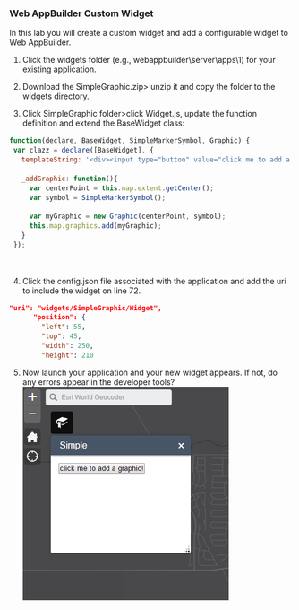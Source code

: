 ### Web AppBuilder Custom Widget

In this lab you will create a custom widget and add a configurable widget to Web AppBuilder.

1. Click the widgets folder (e.g., webappbuilder\server\apps\1) for your existing application.

2. Download the SimpleGraphic.zip> unzip it and copy the folder to the widgets directory.

3. Click SimpleGraphic folder>click Widget.js, update the function definition and extend the BaseWidget class: 
 ```javascript
function(declare, BaseWidget, SimpleMarkerSymbol, Graphic) {
  var clazz = declare([BaseWidget], {
    templateString: '<div><input type="button" value="click me to add a graphic!" data-dojo-attach-event="click:_addGraphic"></div>',

    _addGraphic: function(){
      var centerPoint = this.map.extent.getCenter();
      var symbol = SimpleMarkerSymbol();

      var myGraphic = new Graphic(centerPoint, symbol);
      this.map.graphics.add(myGraphic);
    }
  });

  		
  ```
 4. Click the config.json file associated with the application and add the uri
  to include the widget on line 72.
  ```json
  "uri": "widgets/SimpleGraphic/Widget",
        "position": {
          "left": 55,
          "top": 45,
          "width": 250,
          "height": 210
  ```
  5. Now launch your application and your new widget appears. If not, do any errors appear in the developer tools?
  ![simple-graphic](./simple-graphic.png)
